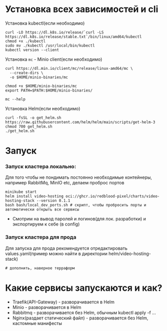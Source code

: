 # Установка всех зависимостей и cli
Установка kubectl(если необходимо)
```
curl -LO https://dl.k8s.io/release/`curl -LS https://dl.k8s.io/release/stable.txt`/bin/linux/amd64/kubectl
chmod +x ./kubectl
sudo mv ./kubectl /usr/local/bin/kubectl
kubectl version --client
```


Установка `mc` - Minio client(если необходимо)
```
curl https://dl.min.io/client/mc/release/linux-amd64/mc \
  --create-dirs \
  -o $HOME/minio-binaries/mc

chmod +x $HOME/minio-binaries/mc
export PATH=$PATH:$HOME/minio-binaries/

mc --help
```

Установка Helm(если необходимо)
```
curl -fsSL -o get_helm.sh https://raw.githubusercontent.com/helm/helm/main/scripts/get-helm-3
chmod 700 get_helm.sh
./get_helm.sh
```

# Запуск
### Запуск кластера локально:
Для того чтобы не пондимать постоянно необходимые контейнеры, например RabbitMq, MinIO etc, делаем проброс портов
```
minikube start
helm install video-hosting oci://ghcr.io/redblood-pixel/charts/video-hosting-stack --version 0.1.1
bash bash/local_dev_ports.sh # скрипт, чтобы пробросить порты и автоматически открыть все сервисы
```
- Смотрим на вывод паролей и логинов(для лок. разработки)
и экспортируем к себе (в config)

### Запуск кластера для прода
Для запуска для прода рекомендуется отредактировать values.yaml(пример можно найти в директории helm/video-hosting-stack)
```
# дополнить, наверное терраформ
```

# Какие сервисы запускаются и как?
- Traefik(API-Gateway) - разворачивается в Helm
- Minio - разворачивается в Helm
- Rabbitmq - разворачивается без Helm, обычным kubectl apply -f ...
- Nginx(раздает статический файл) - разворачивается без Helm, кастомные манифесты

